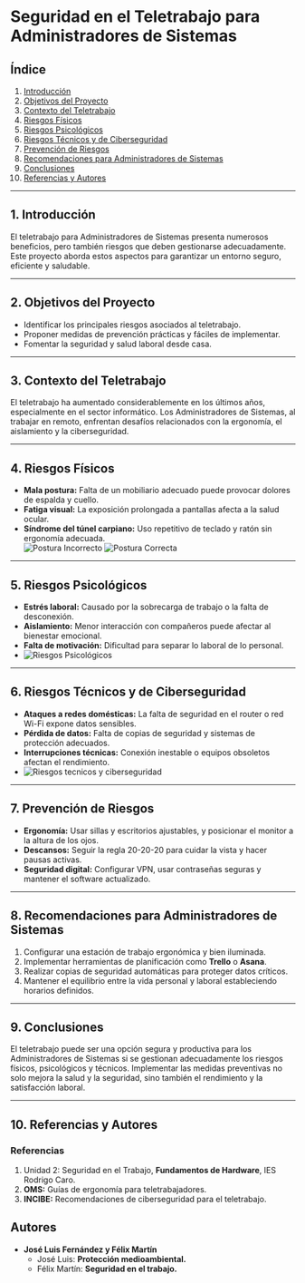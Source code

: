 # Seguridad en el Teletrabajo para Administradores de Sistemas

## Índice
1. [Introducción](#introducción)  
2. [Objetivos del Proyecto](#objetivos-del-proyecto)  
3. [Contexto del Teletrabajo](#contexto-del-teletrabajo)  
4. [Riesgos Físicos](#riesgos-físicos)  
5. [Riesgos Psicológicos](#riesgos-psicológicos)  
6. [Riesgos Técnicos y de Ciberseguridad](#riesgos-técnicos-y-de-ciberseguridad)  
7. [Prevención de Riesgos](#prevención-de-riesgos)  
8. [Recomendaciones para Administradores de Sistemas](#recomendaciones-para-administradores-de-sistemas)  
9. [Conclusiones](#conclusiones)  
10. [Referencias y Autores](#referencias-y-autores)  

---

## 1. Introducción
El teletrabajo para Administradores de Sistemas presenta numerosos beneficios, pero también riesgos que deben gestionarse adecuadamente. Este proyecto aborda estos aspectos para garantizar un entorno seguro, eficiente y saludable.

---

## 2. Objetivos del Proyecto
- Identificar los principales riesgos asociados al teletrabajo.  
- Proponer medidas de prevención prácticas y fáciles de implementar.  
- Fomentar la seguridad y salud laboral desde casa.  

---

## 3. Contexto del Teletrabajo
El teletrabajo ha aumentado considerablemente en los últimos años, especialmente en el sector informático. Los Administradores de Sistemas, al trabajar en remoto, enfrentan desafíos relacionados con la ergonomía, el aislamiento y la ciberseguridad.

---

## 4. Riesgos Físicos
- **Mala postura:** Falta de un mobiliario adecuado puede provocar dolores de espalda y cuello.  
- **Fatiga visual:** La exposición prolongada a pantallas afecta a la salud ocular.  
- **Síndrome del túnel carpiano:** Uso repetitivo de teclado y ratón sin ergonomía adecuada.  
![Postura Incorrecto](https://quiropractica1.com/wp-content/uploads/2018/11/MALA-POSTUR.jpg)
![Postura Correcta](https://pbs.twimg.com/media/Dr5LQ8yXcAA3rRp.jpg)
---

## 5. Riesgos Psicológicos
- **Estrés laboral:** Causado por la sobrecarga de trabajo o la falta de desconexión.  
- **Aislamiento:** Menor interacción con compañeros puede afectar al bienestar emocional.  
- **Falta de motivación:** Dificultad para separar lo laboral de lo personal.  
- ![Riesgos Psicológicos](https://prevenfor.es/wp-content/uploads/2023/10/recursos-articulos-blog_salud-mental-11-1024x493.jpg)

---

## 6. Riesgos Técnicos y de Ciberseguridad
- **Ataques a redes domésticas:** La falta de seguridad en el router o red Wi-Fi expone datos sensibles.  
- **Pérdida de datos:** Falta de copias de seguridad y sistemas de protección adecuados.  
- **Interrupciones técnicas:** Conexión inestable o equipos obsoletos afectan el rendimiento.  
- ![Riesgos tecnicos y ciberseguridad](https://img.pica-ai.com/image/aigc/alg&watermark&p&1e223869d7ada90d68fce8ca62abe1fb_1024_1024.webp)

---

## 7. Prevención de Riesgos
- **Ergonomía:** Usar sillas y escritorios ajustables, y posicionar el monitor a la altura de los ojos.  
- **Descansos:** Seguir la regla 20-20-20 para cuidar la vista y hacer pausas activas.  
- **Seguridad digital:** Configurar VPN, usar contraseñas seguras y mantener el software actualizado.  

---

## 8. Recomendaciones para Administradores de Sistemas
1. Configurar una estación de trabajo ergonómica y bien iluminada.  
2. Implementar herramientas de planificación como **Trello** o **Asana**.  
3. Realizar copias de seguridad automáticas para proteger datos críticos.  
4. Mantener el equilibrio entre la vida personal y laboral estableciendo horarios definidos.  

---

## 9. Conclusiones
El teletrabajo puede ser una opción segura y productiva para los Administradores de Sistemas si se gestionan adecuadamente los riesgos físicos, psicológicos y técnicos. Implementar las medidas preventivas no solo mejora la salud y la seguridad, sino también el rendimiento y la satisfacción laboral.

---

## 10. Referencias y Autores
### Referencias
1. Unidad 2: Seguridad en el Trabajo, **Fundamentos de Hardware**, IES Rodrigo Caro.  
2. **OMS:** Guías de ergonomía para teletrabajadores.  
3. **INCIBE:** Recomendaciones de ciberseguridad para el teletrabajo.  

## Autores  
- **José Luis Fernández y Félix Martín**  
  - José Luis: **Protección medioambiental.**  
  - Félix Martín: **Seguridad en el trabajo.**
